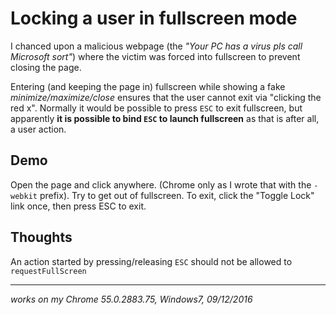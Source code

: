 # Locking a user in fullscreen mode

I chanced upon a malicious webpage (the *"Your PC has a virus pls call Microsoft sort"*) where the victim was forced into fullscreen to prevent closing the page. 

Entering (and keeping the page in) fullscreen while showing a fake *minimize/maximize/close* ensures that the user cannot exit via "clicking the red x". Normally it would be possible to press `ESC` to exit fullscreen, but apparently **it is possible to bind `ESC` to launch fullscreen** as that is after all, a user action.

## Demo

Open the page and click anywhere. (Chrome only as I wrote that with the `-webkit` prefix).
Try to get out of fullscreen. 
To exit, click the "Toggle Lock" link once, then press ESC to exit.


## Thoughts

An action started by pressing/releasing `ESC` should not be allowed to `requestFullScreen`

---

*works on my Chrome 55.0.2883.75, Windows7, 09/12/2016*